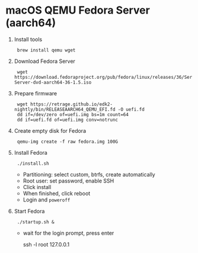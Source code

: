 # macOS QEMU Fedora Server (aarch64)

1. Install tools

		brew install qemu wget

1. Download Fedora Server

		wget https://download.fedoraproject.org/pub/fedora/linux/releases/36/Server/aarch64/iso/Fedora-Server-dvd-aarch64-36-1.5.iso

1. Prepare firmware

		wget https://retrage.github.io/edk2-nightly/bin/RELEASEAARCH64_QEMU_EFI.fd -O uefi.fd
		dd if=/dev/zero of=uefi.img bs=1m count=64
		dd if=uefi.fd of=uefi.img conv=notrunc

1. Create empty disk for Fedora

		qemu-img create -f raw fedora.img 100G

1. Install Fedora

		./install.sh

	- Partitioning: select custom, btrfs, create automatically
	- Root user: set password, enable SSH
	- Click install
	- When finished, click reboot
	- Login and `poweroff`

1. Start Fedora

		./startup.sh &

	- wait for the login prompt, press enter

		ssh -l root 127.0.0.1

